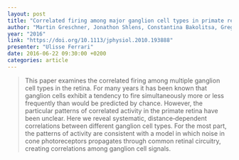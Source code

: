 ```yaml
---
layout: post
title: "Correlated firing among major ganglion cell types in primate retina"
author: "Martin Greschner, Jonathon Shlens, Constantina Bakolitsa, Greg D Field, Jeffrey L Gauthier, Lauren H Jepson, Alexander Sher, Alan M Litke, EJ Chichilnisky"
year: "2016"
link: "https://doi.org/10.1113/jphysiol.2010.193888"
presenter: "Ulisse Ferrari"
date: 2016-06-22 09:30:00 +0200
categories: article
---
```


> This paper examines the correlated firing among multiple ganglion cell types
> in the retina. For many years it has been known that ganglion cells exhibit a
> tendency to fire simultaneously more or less frequently than would be
> predicted by chance. However, the particular patterns of correlated activity
> in the primate retina have been unclear. Here we reveal systematic,
> distance‐dependent correlations between different ganglion cell types. For the
> most part, the patterns of activity are consistent with a model in which noise
> in cone photoreceptors propagates through common retinal circuitry, creating
> correlations among ganglion cell signals.
